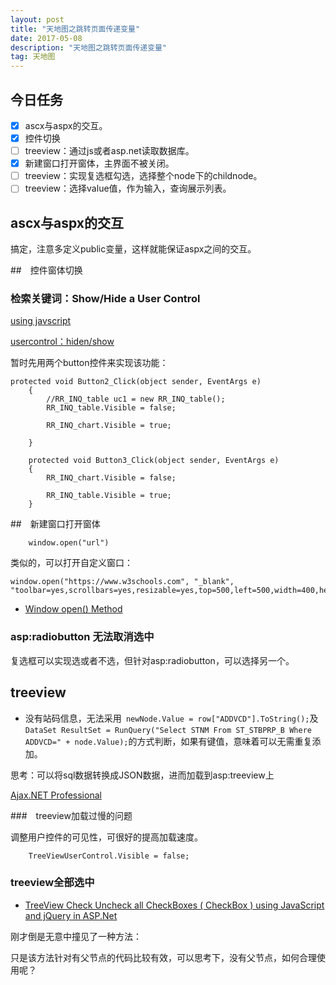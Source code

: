 ```yaml
---
layout: post
title: "天地图之跳转页面传递变量"
date: 2017-05-08
description: "天地图之跳转页面传递变量"
tag: 天地图
---   
```


## 今日任务
- [x] ascx与aspx的交互。
- [x] 控件切换
- [ ] treeview：通过js或者asp.net读取数据库。
- [x] 新建窗口打开窗体，主界面不被关闭。
- [ ] treeview：实现复选框勾选，选择整个node下的childnode。
- [ ] treeview：选择value值，作为输入，查询展示列表。

## ascx与aspx的交互

搞定，注意多定义public变量，这样就能保证aspx之间的交互。

##　控件窗体切换

### 检索关键词：Show/Hide a User Control 

[using javscript](https://forums.asp.net/t/1819321.aspx?Show+Hide+a+User+Control)

[usercontrol：hiden/show](http://stackoverflow.com/questions/12228388/how-to-hide-some-controls-in-the-usercontrol-conditionally-from-parent-page)

暂时先用两个button控件来实现该功能：

```
protected void Button2_Click(object sender, EventArgs e)
    {
        //RR_INQ_table uc1 = new RR_INQ_table();
        RR_INQ_table.Visible = false;

        RR_INQ_chart.Visible = true;

    }

    protected void Button3_Click(object sender, EventArgs e)
    {
        RR_INQ_chart.Visible = false;

        RR_INQ_table.Visible = true;
    }
```

##　新建窗口打开窗体
```
    window.open("url")
```

类似的，可以打开自定义窗口：

```
window.open("https://www.w3schools.com", "_blank", "toolbar=yes,scrollbars=yes,resizable=yes,top=500,left=500,width=400,height=400");
```

- [Window open() Method](https://www.w3schools.com/jsref/met_win_open.asp)

### asp:radiobutton 无法取消选中

复选框可以实现选或者不选，但针对asp:radiobutton，可以选择另一个。

## treeview
- 没有站码信息，无法采用` newNode.Value = row["ADDVCD"].ToString();`及`DataSet ResultSet = RunQuery("Select STNM From ST_STBPRP_B Where ADDVCD=" + node.Value);`的方式判断，如果有键值，意味着可以无需重复添加。

思考：可以将sql数据转换成JSON数据，进而加载到asp:treeview上

[Ajax.NET Professional](http://www.ajaxpro.info/)
[](https://www.sencha.com/forum/showthread.php?5277-Build-JSON-Data-for-tree-from-SQL-Server-with-ASP-NET)

###　treeview加载过慢的问题

调整用户控件的可见性，可很好的提高加载速度。
```
    TreeViewUserControl.Visible = false;
```

### treeview全部选中

- [TreeView Check Uncheck all CheckBoxes ( CheckBox ) using JavaScript and jQuery in ASP.Net](https://www.aspsnippets.com/Articles/TreeView-Check-Uncheck-all-CheckBoxes-CheckBox-using-JavaScript-and-jQuery-in-ASPNet.aspx)


刚才倒是无意中撞见了一种方法：

只是该方法针对有父节点的代码比较有效，可以思考下，没有父节点，如何合理使用呢？
